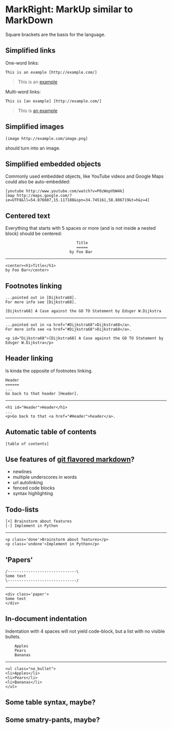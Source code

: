 MarkRight: MarkUp similar to MarkDown
==============================

Square brackets are the basis for the language.

## Simplified links

One-word links:

    This is an example [http://example.com/]

> This is an [example](http://example.com/)

Multi-word links:

    This is [an example] [http://example.com/]

> This is [an example](http://example.com/)

## Simplified images

    [image http://example.com/image.png]

should turn into an image.

## Simplified embedded objects

Commonly used embedded objects, like YouTube videos and Google Maps could also be auto-embedded:

    [youtube http://www.youtube.com/watch?v=P0zWopVbW4k]
    [map http://maps.google.com/?ie=UTF8&ll=54.876607,15.117188&spn=34.745161,58.886719&t=h&z=4]

## Centered text

Everything that starts with 5 spaces or more (and is not inside a nested block) should be centered:

                                   Title                               
                                   =====
                                by Foo Bar

***

    <center><h1>Title</h1> 
    by Foo Bar</center>

## Footnotes linking

    ...pointed out in [Dijkstra68].
    For more info see [Dijkstra68].

    [Dijkstra68] A Case against the GO TO Statement by Edsger W.Dijkstra

***

    ...pointed out in <a href="#Dijkstra68">Dijkstra68</a>.
    For more info see <a href="#Dijkstra68">Dijkstra68</a>.
   
    <p id="Dijkstra68">[Dijkstra68] A Case against the GO TO Statement by Edsger W.Dijkstra</p>

## Header linking

Is kinda the opposite of footnotes linking.

    Header
    ======
    ...
    Go back to that header [Header].

***

    <h1 id="Header">Header</h1>
    ...
    <p>Go back to that <a href="#Header">header</a>.
 
## Automatic table of contents

    [table of contents]

## Use features of [git flavored markdown](https://github.com/blog/832-rolling-out-the-redcarpet)? 
 - newlines
 - multiple underscores in words
 - url autolinking
 - fenced code blocks
 - syntax highlighting

## Todo-lists

    [+] Brainstorm about features
    [-] Implement in Python

***

    <p class='done'>Brainstorm about features</p>
    <p class='undone'>Implement in Python</p>

## 'Papers'

    /------------------------------\
    Some text
    \------------------------------/

***

    <div class='paper'>
    Some text
    </div>

## In-document indentation

Indentation with 4 spaces will not yield code-block, but a list with no visible bullets.

        Apples
        Pears
        Bananas

***

    <ul class="no_bullet">
    <li>Apples</li>
    <li>Pears</li>
    <li>Bananas</li>
    </ul>

## Some table syntax, maybe?

## Some smatry-pants, maybe?